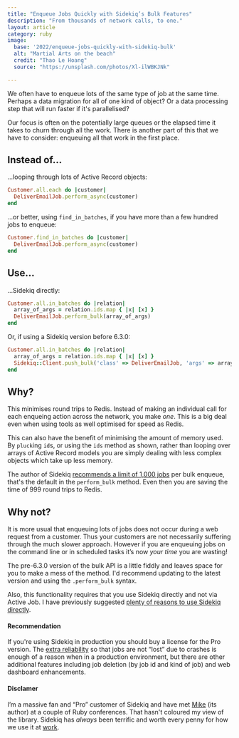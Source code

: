 ```yaml
---
title: "Enqueue Jobs Quickly with Sidekiq’s Bulk Features"
description: "From thousands of network calls, to one."
layout: article
category: ruby
image:
  base: '2022/enqueue-jobs-quickly-with-sidekiq-bulk'
  alt: "Martial Arts on the beach"
  credit: "Thao Le Hoang"
  source: "https://unsplash.com/photos/Xl-ilWBKJNk"

---
```


We often have to enqueue lots of the same type of job at the same time. Perhaps a data migration for all of one kind of object? Or a data processing step that will run faster if it's parallelised?

Our focus is often on the potentially large queues or the elapsed time it takes to churn through all the work. There is another part of this that we have to consider: enqueuing all that work in the first place.


## Instead of…

…looping through lots of Active Record objects:

```ruby
Customer.all.each do |customer|
  DeliverEmailJob.perform_async(customer)
end
```

...or better, using `find_in_batches`, if you have more than a few hundred jobs to enqueue:

```ruby
Customer.find_in_batches do |customer|
  DeliverEmailJob.perform_async(customer)
end
```


## Use…

…Sidekiq directly:

```ruby
Customer.all.in_batches do |relation|
  array_of_args = relation.ids.map { |x| [x] }
  DeliverEmailJob.perform_bulk(array_of_args)
end
```

Or, if using a Sidekiq version before 6.3.0:

```ruby
Customer.all.in_batches do |relation|
  array_of_args = relation.ids.map { |x| [x] }
  Sidekiq::Client.push_bulk('class' => DeliverEmailJob, 'args' => array_of_args)
end
```


## Why?

This minimises round trips to Redis. Instead of making an individual call for each enqueing action across the network, you make _one_. This is a big deal even when using tools as well optimised for speed as Redis.

This can also have the benefit of minimising the amount of memory used. By `pluck`ing `id`s, or using the `ids` method as shown, rather than looping over arrays of Active Record models you are simply dealing with less complex objects which take up less memory.

The author of Sidekiq [recommends a limit of 1,000 jobs](https://github.com/mperham/sidekiq/wiki/Bulk-Queueing) per bulk enqueue, that's the default in the `perform_bulk` method. Even then you are saving the time of 999 round trips to Redis.


## Why not?

It is more usual that enqueuing lots of jobs does not occur during a web request from a customer. Thus your customers are not necessarily suffering through the much slower approach. However if you are enqueuing jobs on the command line or in scheduled tasks it’s now _your time_ you are wasting!

The pre-6.3.0 version of the bulk API is a little fiddly and leaves space for you to make a mess of the method. I'd recommend updating to the latest version and using the `.perform_bulk` syntax.

Also, this functionality requires that you use Sidekiq directly and not via Active Job. I have previously suggested [plenty of reasons to use Sidekiq directly](/ruby/use-sidekiq-directly-not-through-active-job/).


#### Recommendation

If you're using Sidekiq in production you should buy a license for the Pro version. The [extra reliability](https://github.com/mperham/sidekiq/wiki/Reliability#using-super_fetch) so that jobs are not “lost” due to crashes is enough of a reason when in a production environment, but there are other additional features including job deletion (by job id and kind of job) and web dashboard enhancements.


#### Disclamer

I’m a massive fan and “Pro” customer of Sidekiq and have met [Mike](https://twitter.com/getajobmike) (its author) at a couple of Ruby conferences. That hasn't coloured my view of the library. Sidekiq has _always_ been terrific and worth every penny for how we use it at [work](https://coveragebook.com).
